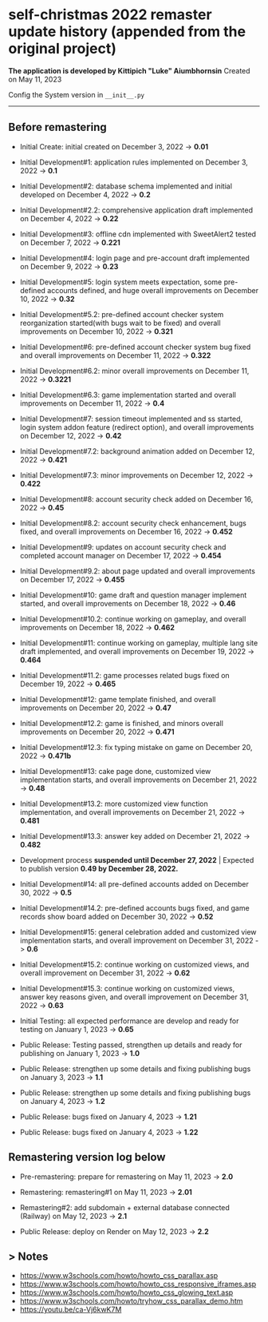 # self-christmas 2022 remaster update history (appended from the original project)

**The application is developed by Kittipich "Luke" Aiumbhornsin**
Created on May 11, 2023

Config the System version in `__init__.py`

---

## **Before remastering**

- Initial Create: initial created on December 3, 2022 -> **0.01**

- Initial Development#1: application rules implemented on December 3, 2022 -> **0.1**

- Initial Development#2: database schema implemented and initial developed on December 4, 2022 -> **0.2**

- Initial Development#2.2: comprehensive application draft implemented on December 4, 2022 -> **0.22**

- Initial Development#3: offline cdn implemented with SweetAlert2 tested on December 7, 2022 -> **0.221**

- Initial Development#4: login page and pre-account draft implemented on December 9, 2022 -> **0.23**

- Initial Development#5: login system meets expectation, some pre-defined accounts defined, and huge overall improvements on December 10, 2022 -> **0.32**

- Initial Development#5.2: pre-defined account checker system reorganization started(with bugs wait to be fixed) and overall improvements on December 10, 2022 -> **0.321**

- Initial Development#6: pre-defined account checker system bug fixed and overall improvements on December 11, 2022 -> **0.322**

- Initial Development#6.2: minor overall improvements on December 11, 2022 -> **0.3221**

- Initial Development#6.3: game implementation started and overall improvements on December 11, 2022 -> **0.4**

- Initial Development#7: session timeout implemented and ss started, login system addon feature (redirect option), and overall improvements on December 12, 2022 -> **0.42**

- Initial Development#7.2: background animation added on December 12, 2022 -> **0.421**

- Initial Development#7.3: minor improvements on December 12, 2022 -> **0.422**

- Initial Development#8: account security check added on December 16, 2022 -> **0.45**

- Initial Development#8.2: account security check enhancement, bugs fixed, and overall improvements on December 16, 2022 -> **0.452**

- Initial Development#9: updates on account security check and completed account manager on December 17, 2022 -> **0.454**

- Initial Development#9.2: about page updated and overall improvements on December 17, 2022 -> **0.455**

- Initial Development#10: game draft and question manager implement started, and overall improvements on December 18, 2022 -> **0.46**

- Initial Development#10.2: continue working on gameplay, and overall improvements on December 18, 2022 -> **0.462**

- Initial Development#11: continue working on gameplay, multiple lang site draft implemented, and overall improvements on December 19, 2022 -> **0.464**

- Initial Development#11.2: game processes related bugs fixed on December 19, 2022 -> **0.465**

- Initial Development#12: game template finished, and overall improvements on December 20, 2022 -> **0.47**

- Initial Development#12.2: game is finished, and minors overall improvements on December 20, 2022 -> **0.471**

- Initial Development#12.3: fix typing mistake on game on December 20, 2022 -> **0.471b**

- Initial Development#13: cake page done, customized view implementation starts, and overall improvements on December 21, 2022 -> **0.48**

- Initial Development#13.2: more customized view function implementation, and overall improvements on December 21, 2022 -> **0.481**

- Initial Development#13.3: answer key added on December 21, 2022 -> **0.482**

- Development process **suspended until December 27, 2022** | Expected to publish version **0.49 by December 28, 2022.**

- Initial Development#14: all pre-defined accounts added on December 30, 2022 -> **0.5**

- Initial Development#14.2: pre-defined accounts bugs fixed, and game records show board added on December 30, 2022 -> **0.52**

- Initial Development#15: general celebration added and customized view implementation starts, and overall improvement on December 31, 2022 -> **0.6**

- Initial Development#15.2: continue working on customized views, and overall improvement on December 31, 2022 -> **0.62**

- Initial Development#15.3: continue working on customized views, answer key reasons given, and overall improvement on December 31, 2022 -> **0.63**

- Initial Testing: all expected performance are develop and ready for testing on January 1, 2023 -> **0.65**

- Public Release: Testing passed, strengthen up details and ready for publishing on January 1, 2023 -> **1.0**

- Public Release: strengthen up some details and fixing publishing bugs on January 3, 2023 -> **1.1**

- Public Release: strengthen up some details and fixing publishing bugs on January 4, 2023 -> **1.2**

- Public Release: bugs fixed on January 4, 2023 -> **1.21**

- Public Release: bugs fixed on January 4, 2023 -> **1.22**

## **Remastering version log below**

- Pre-remastering: prepare for remastering on May 11, 2023 -> **2.0**

- Remastering: remastering#1 on May 11, 2023 -> **2.01**

- Remastering#2: add subdomain + external database connected (Railway) on May 12, 2023 -> **2.1**

- Public Release: deploy on Render on May 12, 2023 -> **2.2**

## > Notes

- <https://www.w3schools.com/howto/howto_css_parallax.asp>
- <https://www.w3schools.com/howto/howto_css_responsive_iframes.asp>
- <https://www.w3schools.com/howto/howto_css_glowing_text.asp>
- <https://www.w3schools.com/howto/tryhow_css_parallax_demo.htm>
- <https://youtu.be/ca-Vj6kwK7M>
